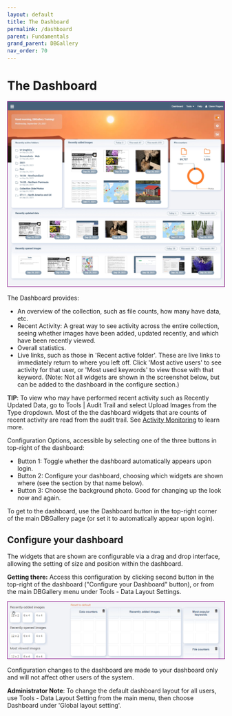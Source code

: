 ```yaml
---
layout: default
title: The Dashboard
permalink: /dashboard
parent: Fundamentals
grand_parent: DBGallery
nav_order: 70
---
```


# The Dashboard

<p><img style="border: 1px solid purple;" src="/assets/Dashboard.jpg" alt="Dashboard"/></p>

The Dashboard provides:
- An overview of the collection, such as file counts, how many have data, etc.
- Recent Activity: A great way to see activity across the entire collection, seeing whether images have been added, updated recently, and which have been recently viewed.
- Overall statistics.
- Live links, such as those in 'Recent active folder'.  These are live links to immediately return to where you left off.  Click 'Most active users' to see activity for that user, or 'Most used keywords' to view those with that keyword.  (Note: Not all widgets are shown in the screenshot below, but can be added to the dashboard in the configure section.)

**TIP**: To view who may have performed recent activity such as Recently Updated Data, go to Tools | Audit Trail and select Upload Images from the Type dropdown. Most of the the dashboard widgets that are counts of recent activity are read from the audit trail.  See <a href="https://dbgallery.com/activity-monitoring">Activity Monitoring</a> to learn more.

Configuration Options, accessible by selecting one of the three buttons in top-right of the dashboard:
- Button 1: Toggle whether the dashboard automatically appears upon login.
- Button 2: Configure your dashboard, choosing which widgets are shown where (see the section by that name below).
- Button 3: Choose the background photo. Good for changing up the look now and again.

To get to the dashboard, use the Dashboard button in the top-right corner of the main DBGallery page (or set it to automatically appear upon login). 

## Configure your dashboard
The widgets that are shown are configurable via a drag and drop interface, allowing the setting of size and position within the dashboard.  

**Getting there:** Access this configuration by clicking second button in the top-right of the dashboard ("Configure your Dashboard" button), or from the main DBGallery menu under Tools - Data Layout Settings.

<p><img style="border: 1px solid purple;" src="/assets/ui-settings-dashboard-example.gif" alt="Dashboard Configuration"/></p>

Configuration changes to the dashboard are made to your dashboard only and will not affect other users of the system.

**Administrator Note**: To change the default dashboard layout for all users, use Tools - Data Layout Setting from the main menu, then choose Dashboard under 'Global layout setting'.

